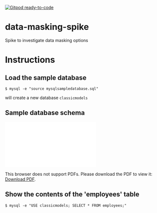 [![Gitpod ready-to-code](https://img.shields.io/badge/Gitpod-ready--to--code-blue?logo=gitpod)](https://gitpod.io/#https://github.com/monch1962/data-masking-spike)

# data-masking-spike
Spike to investigate data masking options

# Instructions

## Load the sample database

`$ mysql -e "source mysqlsampledatabase.sql"`

will create a new database `classicmodels`

## Sample database schema

<object data="./MySQL-Sample-Database-Diagram-PDF-A4.pdf" type="application/pdf" width="700px" height="700px">
    <embed src="./MySQL-Sample-Database-Diagram-PDF-A4.pdf">
        <p>This browser does not support PDFs. Please download the PDF to view it: <a href="http://yoursite.com/the.pdf">Download PDF</a>.</p>
    </embed>
</object>

## Show the contents of the 'employees' table

`$ mysql -e "USE classicmodels; SELECT * FROM employees;"`